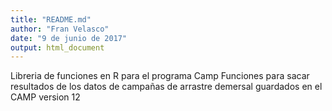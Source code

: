 ```yaml
---
title: "README.md"
author: "Fran Velasco"
date: "9 de junio de 2017"
output: html_document
---
```


Libreria de funciones en R para el programa Camp
Funciones para sacar resultados de los datos de campañas de arrastre demersal guardados en el CAMP version 12